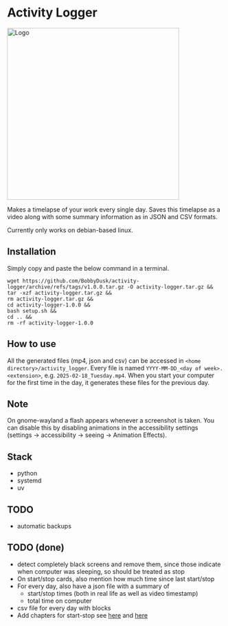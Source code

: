 # Activity Logger

<img src="logo.png" alt="Logo" width="400" />

Makes a timelapse of your work every single day. Saves this timelapse as a video along with some summary information as in JSON and CSV formats. 

Currently only works on debian-based linux.

## Installation

Simply copy and paste the below command in a terminal.

```
wget https://github.com/BobbyDusk/activity-logger/archive/refs/tags/v1.0.0.tar.gz -O activity-logger.tar.gz &&
tar -xzf activity-logger.tar.gz &&
rm activity-logger.tar.gz &&
cd activity-logger-1.0.0 &&
bash setup.sh &&
cd .. &&
rm -rf activity-logger-1.0.0
```

## How to use

All the generated files (mp4, json and csv) can be accessed in `<home directory>/activity_logger`. Every file is named `YYYY-MM-DD_<day of week>.<extension>`, e.g. `2025-02-18_Tuesday.mp4`. When you start your computer for the first time in the day, it generates these files for the previous day.

## Note

On gnome-wayland a flash appears whenever a screenshot is taken. You can disable this by disabling animations in the accessibility settings (settings -> accessibility -> seeing -> Animation Effects).

## Stack

- python
- systemd
- uv

## TODO

- automatic backups

## TODO (done)

- detect completely black screens and remove them, since those indicate when computer was sleeping, so should be treated as stop
- On start/stop cards, also mention how much time since last start/stop
- For every day, also have a json file with a summary of
  - start/stop times (both in real life as well as video timestamp)
  - total time on computer
- csv file for every day with blocks
- Add chapters for start-stop see [here](https://medium.com/@dathanbennett/adding-chapters-to-an-mp4-file-using-ffmpeg-5e43df269687) and [here](https://ikyle.me/blog/2020/add-mp4-chapters-ffmpeg)


